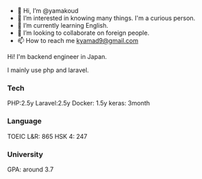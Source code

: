- 👋 Hi, I’m @yamakoud
- 👀 I’m interested in knowing many things. I'm a curious person.
- 🌱 I’m currently learning English.
- 💞️ I’m looking to collaborate on foreign people.
- 📫 How to reach me kyamad9@gmail.com

Hi!
I'm backend engineer in Japan.

I mainly use php and laravel.


### Tech
PHP:2.5y
Laravel:2.5y
Docker: 1.5y
keras: 3month

### Language
TOEIC L&R: 865
HSK 4: 247

### University
GPA: around 3.7

<!---
yamakoud/yamakoud is a ✨ special ✨ repository because its `README.md` (this file) appears on your GitHub profile.
You can click the Preview link to take a look at your changes.
--->
